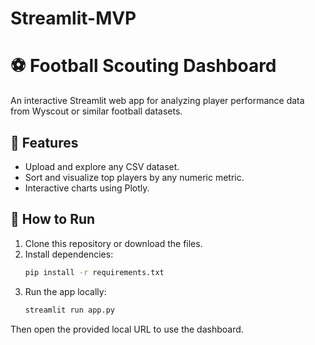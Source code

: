 # Streamlit-MVP
# ⚽ Football Scouting Dashboard

An interactive Streamlit web app for analyzing player performance data from Wyscout or similar football datasets.

## 🧠 Features
- Upload and explore any CSV dataset.
- Sort and visualize top players by any numeric metric.
- Interactive charts using Plotly.

## 🚀 How to Run
1. Clone this repository or download the files.
2. Install dependencies:
   ```bash
   pip install -r requirements.txt
   ```
3. Run the app locally:
   ```bash
   streamlit run app.py
   ```

Then open the provided local URL to use the dashboard.
